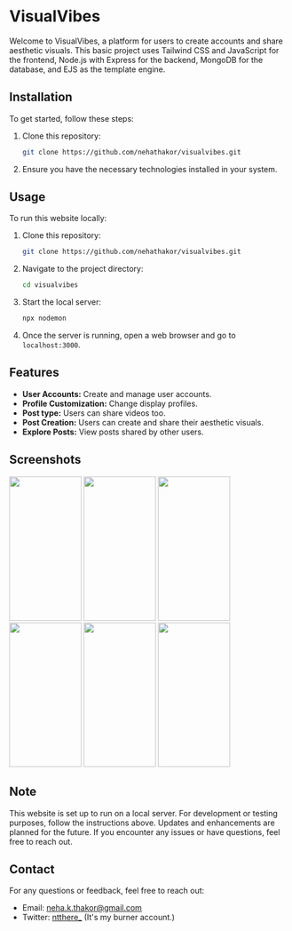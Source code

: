 # VisualVibes

Welcome to VisualVibes, a platform for users to create accounts and share aesthetic visuals. This basic project uses Tailwind CSS and JavaScript for the frontend, Node.js with Express for the backend, MongoDB for the database, and EJS as the template engine.

## Installation

To get started, follow these steps:

1. Clone this repository:

    ```bash
    git clone https://github.com/nehathakor/visualvibes.git
    ```

2. Ensure you have the necessary technologies installed in your system.

## Usage

To run this website locally:

1. Clone this repository:

    ```bash
    git clone https://github.com/nehathakor/visualvibes.git
    ```

2. Navigate to the project directory:

    ```bash
    cd visualvibes
    ```
    
3. Start the local server:

    ```bash
    npx nodemon
    ```

4. Once the server is running, open a web browser and go to `localhost:3000`.

## Features

- **User Accounts:** Create and manage user accounts.
- **Profile Customization:** Change display profiles.
- **Post type:** Users can share videos too.
- **Post Creation:** Users can create and share their aesthetic visuals.
- **Explore Posts:** View posts shared by other users.

## Screenshots


<img src="https://github.com/nehathakor/visualvibes/assets/130857613/a6aac9e8-5c48-48cf-934d-5cac781484a0" width="130" height="260">
<img src="https://github.com/nehathakor/visualvibes/assets/130857613/57d94350-40bc-4f4b-a8e2-1538389c7e79"  width="130" height="260">                        
<img src="https://github.com/nehathakor/visualvibes/assets/130857613/80c2977c-e394-460e-9be8-1f2bba3bbab8" width="130" height="260">
<img src="https://github.com/nehathakor/visualvibes/assets/130857613/e7b00ecb-d1a7-4b5c-bfcb-5fdae13fc4f1" width="130" height="260">
<img src="https://github.com/nehathakor/visualvibes/assets/130857613/f676fae4-f3ed-4115-b689-b70149f88cb7" width="130" height="260">
<img src="https://github.com/nehathakor/visualvibes/assets/130857613/ec36693d-83c1-4281-9f64-ea50150e4a23" width="130" height="260">


## Note

This website is set up to run on a local server. For development or testing purposes, follow the instructions above. Updates and enhancements are planned for the future. If you encounter any issues or have questions, feel free to reach out.

## Contact

For any questions or feedback, feel free to reach out:
- Email: neha.k.thakor@gmail.com
- Twitter: [ntthere_](https://twitter.com/ntthere_) (It's my burner account.)

